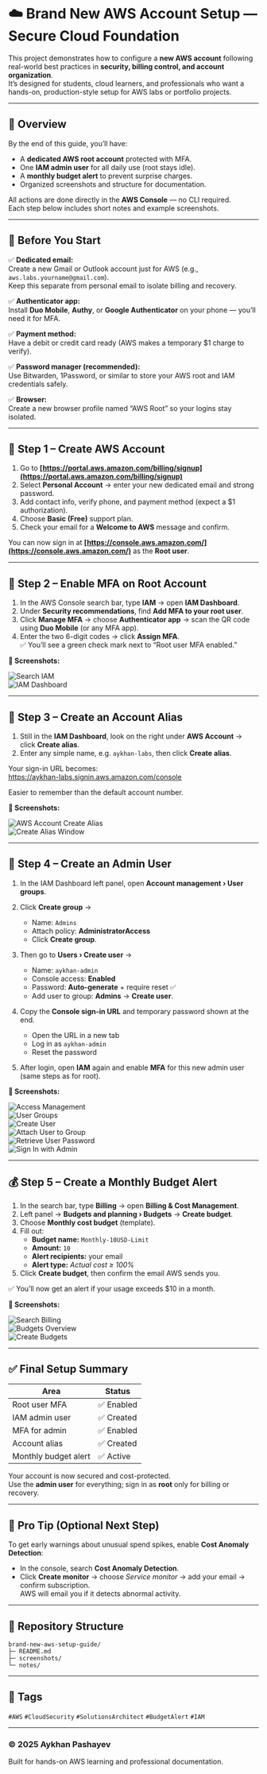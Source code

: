 # ☁️ Brand New AWS Account Setup — Secure Cloud Foundation  

This project demonstrates how to configure a **new AWS account** following real-world best practices in **security, billing control, and account organization**.  
It’s designed for students, cloud learners, and professionals who want a hands-on, production-style setup for AWS labs or portfolio projects.  

---

## 🧭 Overview  

By the end of this guide, you’ll have:
- A **dedicated AWS root account** protected with MFA.  
- One **IAM admin user** for all daily use (root stays idle).  
- A **monthly budget alert** to prevent surprise charges.  
- Organized screenshots and structure for documentation.  

All actions are done directly in the **AWS Console** — no CLI required.  
Each step below includes short notes and example screenshots.

---

## 🧰 Before You Start  

✅ **Dedicated email:**  
Create a new Gmail or Outlook account just for AWS (e.g., `aws.labs.yourname@gmail.com`).  
Keep this separate from personal email to isolate billing and recovery.

✅ **Authenticator app:**  
Install **Duo Mobile**, **Authy**, or **Google Authenticator** on your phone — you’ll need it for MFA.  

✅ **Payment method:**  
Have a debit or credit card ready (AWS makes a temporary $1 charge to verify).  

✅ **Password manager (recommended):**  
Use Bitwarden, 1Password, or similar to store your AWS root and IAM credentials safely.

✅ **Browser:**  
Create a new browser profile named “AWS Root” so your logins stay isolated.

---

## 🔑 Step 1 – Create AWS Account  

1. Go to **[https://portal.aws.amazon.com/billing/signup](https://portal.aws.amazon.com/billing/signup)**  
2. Select **Personal Account** → enter your new dedicated email and strong password.  
3. Add contact info, verify phone, and payment method (expect a $1 authorization).  
4. Choose **Basic (Free)** support plan.  
5. Check your email for a **Welcome to AWS** message and confirm.  

You can now sign in at **[https://console.aws.amazon.com/](https://console.aws.amazon.com/)** as the **Root user**.

---

## 🔐 Step 2 – Enable MFA on Root Account  

1. In the AWS Console search bar, type **IAM** → open **IAM Dashboard**.  
2. Under **Security recommendations**, find **Add MFA to your root user**.  
3. Click **Manage MFA** → choose **Authenticator app** → scan the QR code using **Duo Mobile** (or any MFA app).  
4. Enter the two 6-digit codes → click **Assign MFA**.  
✅ You’ll see a green check mark next to “Root user MFA enabled.”  

**📸 Screenshots:**  

![Search IAM](screenshots/search-iam.png)  
![IAM Dashboard](screenshots/iam-dashboard.png)

---

## 🧾 Step 3 – Create an Account Alias  

1. Still in the **IAM Dashboard**, look on the right under **AWS Account** → click **Create alias**.  
2. Enter any simple name, e.g. `aykhan-labs`, then click **Create alias**.  

Your sign-in URL becomes:  
https://aykhan-labs.signin.aws.amazon.com/console

Easier to remember than the default account number.

**📸 Screenshots:**  

![AWS Account Create Alias](screenshots/aws-account-create-alias.png)  
![Create Alias Window](screenshots/create-alias.png)

---

## 👤 Step 4 – Create an Admin User  

1. In the IAM Dashboard left panel, open **Account management › User groups**.  
2. Click **Create group** →  
   - Name: `Admins`  
   - Attach policy: **AdministratorAccess**  
   - Click **Create group**.  

3. Then go to **Users › Create user** →  
   - Name: `aykhan-admin`  
   - Console access: **Enabled**  
   - Password: **Auto-generate** + require reset ✅  
   - Add user to group: **Admins** → **Create user**.  

4. Copy the **Console sign-in URL** and temporary password shown at the end.  
   - Open the URL in a new tab  
   - Log in as `aykhan-admin`  
   - Reset the password  

5. After login, open **IAM** again and enable **MFA** for this new admin user (same steps as for root).  

**📸 Screenshots:**  

![Access Management](screenshots/access-management.png)  
![User Groups](screenshots/user-groups.png)  
![Create User](screenshots/create-user.png)  
![Attach User to Group](screenshots/attach-to-group.png)  
![Retrieve User Password](screenshots/retrive-user-password.png)  
![Sign In with Admin](screenshots/sign-in-with-admin.png)

---

## 💰 Step 5 – Create a Monthly Budget Alert  

1. In the search bar, type **Billing** → open **Billing & Cost Management**.  
2. Left panel → **Budgets and planning › Budgets** → **Create budget**.  
3. Choose **Monthly cost budget** (template).  
4. Fill out:
   - **Budget name:** `Monthly-10USD-Limit`  
   - **Amount:** `10`  
   - **Alert recipients:** your email  
   - **Alert type:** *Actual cost ≥ 100%*  
5. Click **Create budget**, then confirm the email AWS sends you.  

✅ You’ll now get an alert if your usage exceeds $10 in a month.

**📸 Screenshots:**  

![Search Billing](screenshots/search-billing.png)  
![Budgets Overview](screenshots/budgets.png)  
![Create Budgets](screenshots/create-budget.png)

---

## ✅ Final Setup Summary  

| Area | Status |
|------|---------|
| Root user MFA | ✅ Enabled |
| IAM admin user | ✅ Created |
| MFA for admin | ✅ Enabled |
| Account alias | ✅ Created |
| Monthly budget alert | ✅ Active |

Your account is now secured and cost-protected.  
Use the **admin user** for everything; sign in as **root** only for billing or recovery.

---

## 🧠 Pro Tip (Optional Next Step)  

To get early warnings about unusual spend spikes, enable **Cost Anomaly Detection**:  
- In the console, search **Cost Anomaly Detection**.  
- Click **Create monitor** → choose *Service monitor* → add your email → confirm subscription.  
AWS will email you if it detects abnormal activity.

---

## 📁 Repository Structure  

```
brand-new-aws-setup-guide/
├─ README.md
├─ screenshots/
└─ notes/
```


---

## 🔖 Tags  
`#AWS` `#CloudSecurity` `#SolutionsArchitect` `#BudgetAlert` `#IAM`  

---

### © 2025 Aykhan Pashayev  
Built for hands-on AWS learning and professional documentation.

